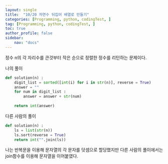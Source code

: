 ```yaml
---
layout: single
title:  "10/20 자연수 뒤집어 배열로 만들기"
categories: [Programming, python, codingTest, ]
tag: [Programming, python, codingTest, ]
toc: true
author_profile: false
sidebar:
    nav: "docs"
---
```


 정수 n의 각 자리수를 큰것부터 작은 순으로 정렬한 정수를 리턴하는 문제이다.



나의 풀이

```python
def solution(n) :
    digit_list = sorted([int(i) for i in str(n)], reverse = True)
    answer = ""
    for num in digit_list :
        answer = answer + str(num)
        
	return int(answer)
```



다른 사람의 풀이

```python
def solution(n) :
    ls = list(str(n))
    ls.sort(reverse = True)
    return int("".join(ls))
```

나는 반복문을 이용해 문자열의 각 문자를 덧셈으로 할당했지만 다른 사람의 풀이에서는 join함수를 이용해 문자열을 이어붙였다.